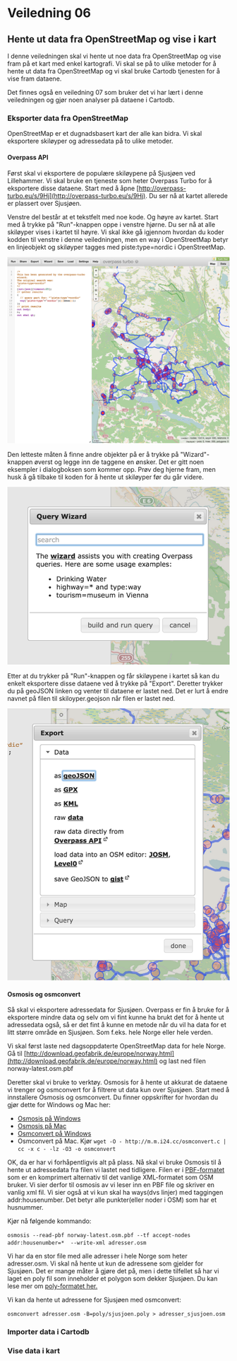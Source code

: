 # Veiledning 06

## Hente ut data fra OpenStreetMap og vise i kart

I denne veiledningen skal vi hente ut noe data fra OpenStreetMap og vise fram på et kart med enkel kartografi. Vi skal se på to ulike metoder for å hente ut data fra OpenStreetMap og vi skal bruke Cartodb tjenesten for å vise fram dataene. 

Det finnes også en veiledning 07 som bruker det vi har lært i denne veiledningen og gjør noen analyser på dataene i Cartodb. 

### Eksporter data fra OpenStreetMap

OpenStreetMap er et dugnadsbasert kart der alle kan bidra. Vi skal eksportere skiløyper og adressedata på to ulike metoder. 

#### Overpass API
Først skal vi eksportere de populære skiløypene på Sjusjøen ved Lillehammer. Vi skal bruke en tjeneste som heter Overpass Turbo for å eksportere disse dataene. Start med å åpne [http://overpass-turbo.eu/s/9Hj](http://overpass-turbo.eu/s/9Hj). Du ser nå at kartet allerede er plassert over Sjusjøen. 

Venstre del består at et tekstfelt med noe kode. Og høyre av kartet. Start med å trykke på "Run"-knappen oppe i venstre hjørne. Du ser nå at alle skiløyper vises i kartet til høyre. Vi skal ikke gå igjennom hvordan du koder kodden til venstre i denne veiledningen, men en way i OpenStreetMap betyr en linjeobjekt og skiløyper tagges med piste:type=nordic i OpenStreetMap. 

![img/data01.png](img/overpass1.png)

Den letteste måten å finne andre objekter på er å trykke på "Wizard"-knappen øverst og legge inn de taggene en ønsker. Det er gitt noen eksempler i dialogboksen som kommer opp. Prøv deg hjerne fram, men husk å gå tilbake til koden for å hente ut skiløyper før du går videre. 

![img/data01.png](img/overpass3.png)

Etter at du trykker på "Run"-knappen og får skiløypene i kartet så kan du enkelt eksportere disse dataene ved å trykke på "Export". Deretter trykker du på geoJSON linken og venter til dataene er lastet ned. Det er lurt å endre navnet på filen til skiloyper.geojson når filen er lastet ned. 

![img/data01.png](img/overpass2.png)

#### Osmosis og osmconvert

Så skal vi eksportere adressedata for Sjusjøen. Overpass er fin å bruke for å eksportere mindre data og selv om vi fint kunne ha brukt det for å hente ut adressedata også, så er det fint å kunne en metode når du vil ha data for et litt større område en Sjusjøen. Som f.eks. hele Norge eller hele verden. 

Vi skal først laste ned dagsoppdaterte OpenStreetMap data for hele Norge. Gå til [http://download.geofabrik.de/europe/norway.html](http://download.geofabrik.de/europe/norway.html) og last ned filen norway-latest.osm.pbf

Deretter skal vi bruke to verktøy. Osmosis for å hente ut akkurat de dataene vi trenger og osmconvert for å filtrere ut data kun over Sjusjøen. Start med å innstallere Osmosis og osmconvert. Du finner oppskrifter for hvordan du gjør dette for Windows og Mac her:
- [Osmosis på Windows](http://wiki.openstreetmap.org/wiki/Osmosis/Quick_Install_%28Windows%29)
- [Osmosis på Mac](http://wiki.openstreetmap.org/wiki/Osmosis/Installation)
- [Osmconvert på Windows](http://wiki.openstreetmap.org/wiki/Osmconvert#Download)
- Osmconvert på Mac. Kjør  `wget -O - http://m.m.i24.cc/osmconvert.c | cc -x c - -lz -O3 -o osmconvert`

OK, da er har vi forhåpentligvis alt på plass. Nå skal vi bruke Osmosis til å hente ut adressedata fra filen vi lastet ned tidligere. Filen er i [PBF-formatet](http://wiki.openstreetmap.org/wiki/PBF_Format) som er en komprimert alternativ til det vanlige XML-formatet som OSM bruker. Vi sier derfor til osmosis av vi leser inn en PBF file og skriver en vanlig xml fil. Vi sier også at vi kun skal ha ways(dvs linjer) med taggingen addr:housenumber. Det betyr alle punkter(eller noder i OSM) som har et husnummer. 

Kjør nå følgende kommando:

`osmosis --read-pbf norway-latest.osm.pbf --tf accept-nodes addr:housenumber=*  --write-xml adresser.osm`

Vi har da en stor file med alle adresser i hele Norge som heter adresser.osm. Vi skal nå hente ut kun de adressene som gjelder for Sjusjøen. Det er mange måter å gjøre det på, men i dette tilfellet så har vi laget en poly fil som inneholder et polygon som dekker Sjusjøen. Du kan lese mer om [poly-formatet her.](http://wiki.openstreetmap.org/wiki/Osmosis/Polygon_Filter_File_Format)

Vi kan da hente ut adressene for Sjusjøen med osmconvert:

`osmconvert adresser.osm -B=poly/sjusjoen.poly > adresser_sjusjoen.osm`


### Importer data i Cartodb

### Vise data i kart




